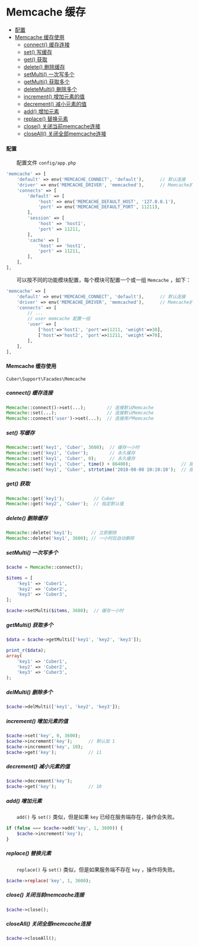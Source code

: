 # Memcache 缓存

- [配置](#config)
- [Memcache 缓存使用](#use)
    - [connect() 缓存连接](#connect)
    - [set() 写缓存](#set)
    - [get() 获取](#get)
    - [delete() 删除缓存](#delete)
    - [setMulti() 一次写多个](#setmulti)
    - [getMulti() 获取多个](#getmulti)
    - [deleteMulti() 删除多个](#deletemulti)
    - [increment() 增加元素的值](#increment)
    - [decrement() 减小元素的值](#decrement)
    - [add() 增加元素](#add)
    - [replace() 替换元素](#replace)
    - [close() 关闭当前memcache连接](#close)
    - [closeAll() 关闭全部memcache连接](#closeall)

#### <a name="config">配置</a>

　　配置文件 `config/app.php`

```php
'memcache' => [
    'default' => env('MEMCACHE_CONNECT', 'default'),      // 默认连接
    'driver' => env('MEMCACHE_DRIVER', 'memcached'),      // Memcache扩展 默认 memcached windows下一般为 memcache
    'connects' => [
        'default' => [
            'host' => env('MEMCACHE_DEFAULT_HOST', '127.0.0.1'),
            'port' => env('MEMCACHE_DEFAULT_PORT', 11211),
        ],
        'session' => [
            'host' => 'host1',
            'port' => 11211,
        ],
        'cache' => [
            'host' => 'host1',
            'port' => 11211,
        ],
    ],
],
```

　　可以按不同的功能模块配置，每个模块可配置一个或一组 `Memcache` ，如下：

```php
'memcache' => [
    'default' => env('MEMCACHE_CONNECT', 'default'),      // 默认连接
    'driver' => env('MEMCACHE_DRIVER', 'memcached'),      // Memcache扩展 默认 memcached windows下一般为 memcache
    'connects' => [
        // ...
        // user memcache 配置一组
        'user' => [
            ['host'=>'host1', 'port'=>11211, 'weight'=>30],
            ['host'=>'host2', 'port'=>11211, 'weight'=>70],
        ],
    ],
],
```

#### <a name="use">Memcache 缓存使用</a>

`Cuber\Support\Facades\Memcache`

##### <a name="connect">connect() 缓存连接</a>

```php
Memcache::connect()->set(...);        // 连接默认Memcache
Memcache::set(...);                   // 连接默认Memcache
Memcache::connect('user')->set(...);  // 连接用户Memcache
```

##### <a name="set">set() 写缓存</a>
```php
Memcache::set('key1', 'Cuber', 3600);  // 缓存一小时
Memcache::set('key1', 'Cuber');        // 永久缓存
Memcache::set('key1', 'Cuber', 0);     // 永久缓存
Memcache::set('key1', 'Cuber', time() + 86400);                   // 指定过期时间戳
Memcache::set('key1', 'Cuber', strtotime('2018-08-08 10:10:10');  // 指定过期时间戳
```

##### <a name="get">get() 获取</a>
```php
Memcache::get('key1');           // Cuber
Memcache::get('key2', 'Cuber');  // 指定默认值
```

##### <a name="delete">delete() 删除缓存</a>
```php
Memcache::delete('key1');       // 立即删除
Memcache::delete('key1', 3600); // 一小时后自动删除
```

##### <a name="setmulti">setMulti() 一次写多个</a>
```php
$cache = Memcache::connect();

$items = [
    'key1' => 'Cuber1',
    'key2' => 'Cuber2',
    'key3' => 'Cuber3',
];

$cache->setMulti($items, 3600);  // 缓存一小时
```

##### <a name="getmulti">getMulti() 获取多个</a>
```php
$data = $cache->getMulti(['key1', 'key2', 'key3']);

print_r($data);
array(
    'key1' => 'Cuber1',
    'key2' => 'Cuber2',
    'key3' => 'Cuber3',
);
```

##### <a name="delmulti">delMulti() 删除多个</a>
```php
$cache->delMulti(['key1', 'key2', 'key3']);
```

##### <a name="increment">increment() 增加元素的值</a>
```php
$cache->set('key', 0, 3600);
$cache->increment('key');      // 默认加 1
$cache->increment('key', 10);
$cache->get('key');            // 11
```

##### <a name="decrement">decrement() 减小元素的值</a>
```php
$cache->decrement('key');
$cache->get('key');            // 10
```

##### <a name="add">add() 增加元素</a>

　　`add()` 与 `set()` 类似，但是如果 `key` 已经在服务端存在，操作会失败。

```php
if (false === $cache->add('key', 1, 3600)) {
    $cache->increment('key');
}
```

##### <a name="replace">replace() 替换元素</a>

　　`replace()` 与 `set()` 类似，但是如果服务端不存在 `key` ，操作将失败。

```php
$cache->replace('key', 1, 3600);
```

##### <a name="close">close() 关闭当前memcache连接</a>
```php
$cache->close();
```

##### <a name="closeall">closeAll() 关闭全部memcache连接</a>
```php
$cache->closeAll();
```


